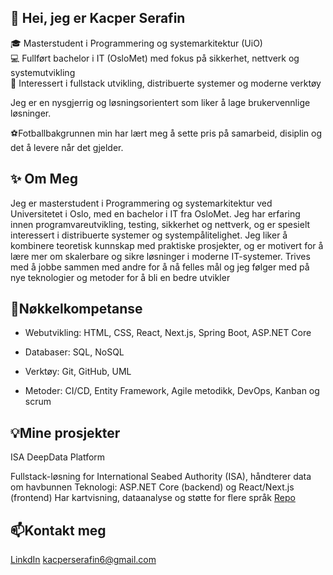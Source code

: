 ## 👋 Hei, jeg er Kacper Serafin

🎓 Masterstudent i Programmering og systemarkitektur (UiO)  
💻 Fullført bachelor i IT (OsloMet) med fokus på sikkerhet, nettverk og systemutvikling  
🌱 Interessert i fullstack utvikling, distribuerte systemer og moderne verktøy

Jeg er en nysgjerrig og løsningsorientert som liker å lage brukervennlige løsninger.

⚽️Fotballbakgrunnen min har lært meg å sette pris på samarbeid, disiplin og det å levere når det gjelder.

## ✨ Om Meg
Jeg er masterstudent i Programmering og systemarkitektur ved Universitetet i Oslo, med en bachelor i IT fra OsloMet. Jeg har erfaring innen programvareutvikling, testing, sikkerhet og nettverk, og er spesielt interessert i distribuerte systemer og systempålitelighet. Jeg liker å kombinere teoretisk kunnskap med praktiske prosjekter, og er motivert for å lære mer om skalerbare og sikre løsninger i moderne IT-systemer. Trives med å jobbe sammen med andre for å nå felles mål og jeg følger med på nye teknologier og metoder for å bli en bedre utvikler

## 🚀Nøkkelkompetanse 
- Webutvikling: HTML, CSS, React, Next.js, Spring Boot, ASP.NET Core

- Databaser: SQL, NoSQL

- Verktøy: Git, GitHub, UML

- Metoder: CI/CD, Entity Framework, Agile metodikk, DevOps, Kanban og scrum

## 💡Mine prosjekter
ISA DeepData Platform

Fullstack-løsning for International Seabed Authority (ISA), håndterer data om havbunnen
Teknologi: ASP.NET Core (backend) og React/Next.js (frontend)
Har kartvisning, dataanalyse og støtte for flere språk
[Repo](https://github.com/Kacpers03/Bachelor)

## 📫Kontakt meg 
[LinkdIn](https://www.linkedin.com/in/kacper-serafin-73b44b319/)
kacperserafin6@gmail.com





<!--
**Kacpers03/Kacpers03** is a ✨ _special_ ✨ repository because its `README.md` (this file) appears on your GitHub profile.

Here are some ideas to get you started:

- 🔭 I’m currently working on ...
- 🌱 I’m currently learning ...
- 👯 I’m looking to collaborate on ...
- 🤔 I’m looking for help with ...
- 💬 Ask me about ...
- 📫 How to reach me: ...
- 😄 Pronouns: ...
- ⚡ Fun fact: ...
-->
